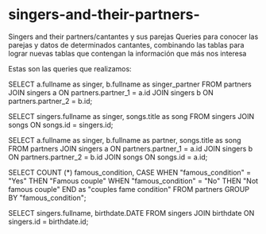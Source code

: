 # singers-and-their-partners-
Singers and their partners/cantantes y sus parejas
Queries para conocer las parejas y datos de determinados cantantes, combinando las tablas para lograr nuevas tablas que contengan la información que más nos interesa

Estas son las queries que realizamos:

SELECT a.fullname as singer, b.fullname as singer_partner FROM partners
JOIN singers a
ON partners.partner_1 = a.id
JOIN singers b
ON partners.partner_2 = b.id; 

SELECT singers.fullname as singer, songs.title as song FROM singers
JOIN songs
ON songs.id = singers.id;

SELECT a.fullname as singer, b.fullname as partner, songs.title as song FROM partners
JOIN singers a
ON partners.partner_1 = a.id
JOIN singers b
ON partners.partner_2 = b.id
JOIN songs
ON songs.id = a.id;    

SELECT COUNT (*) famous_condition,
CASE WHEN 
"famous_condition" = "Yes" THEN "Famous couple" WHEN "famous_condition" = "No" THEN "Not famous couple"
END as "couples fame condition" FROM partners GROUP BY "famous_condition";

SELECT singers.fullname, birthdate.DATE FROM singers 
JOIN birthdate
ON singers.id = birthdate.id;












